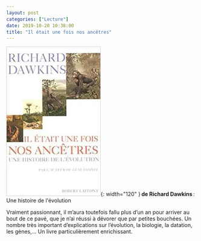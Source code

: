 ```yaml
---
layout: post
categories: ["Lecture"]
date: 2019-10-20 10:38:00
title: "Il était une fois nos ancêtres"
---
```


![couverture](/assets/images/couv_lecture/il_etait_une_fois_nos_ancetres.webp){: width="120" } **de Richard Dawkins** : Une histoire de l'évolution

Vraiment passionnant, il m’aura toutefois fallu plus d’un an pour
arriver au bout de ce pavé, que je n’ai réussi à dévorer que par
petites bouchées. Un nombre très important d’explications sur
l’évolution, la biologie, la datation, les gènes,… Un livre
particulièrement enrichissant.

